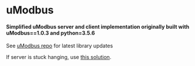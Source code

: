 # uModbus
#### Simplified uModbus server and client implementation originally built with uModbus==1.0.3 and python=3.5.6 

See [uModbus repo](https://pypi.org/project/uModbus/) for latest library updates

If server is stuck hanging, use [this solution](https://stackoverflow.com/questions/19071512/socket-error-errno-48-address-already-in-use). 
